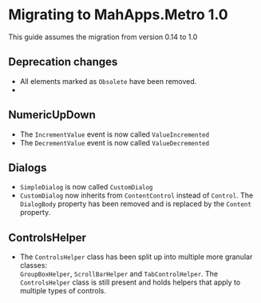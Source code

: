 # Migrating to MahApps.Metro 1.0

This guide assumes the migration from version 0.14 to 1.0

## Deprecation changes
- All elements marked as `Obsolete` have been removed.
- 
## NumericUpDown
- The `IncrementValue` event is now called `ValueIncremented`
- The `DecrementValue` event is now called `ValueDecremented`

## Dialogs
- `SimpleDialog` is now called `CustomDialog`
- `CustomDialog` now inherits from `ContentControl` instead of `Control`. The `DialogBody` property has been removed and is replaced by the `Content` property.

## ControlsHelper
- The `ControlsHelper` class has been split up into multiple more granular classes:  
`GroupBoxHelper`, `ScrollBarHelper` and `TabControlHelper`. The `ControlsHelper` class is still present and holds helpers that apply to multiple types of controls.
